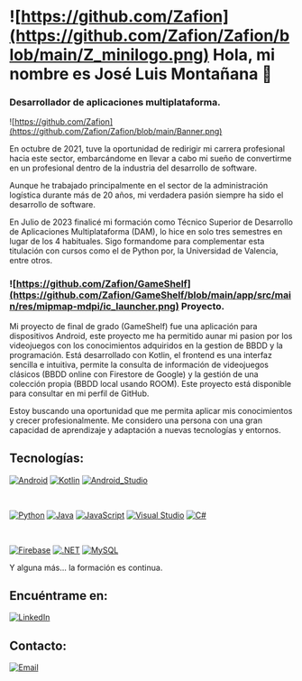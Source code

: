 # ![https://github.com/Zafion](https://github.com/Zafion/Zafion/blob/main/Z_minilogo.png) Hola, mi nombre es José Luis Montañana 👋
### Desarrollador de aplicaciones multiplataforma.

![https://github.com/Zafion](https://github.com/Zafion/Zafion/blob/main/Banner.png)

En octubre de 2021, tuve la oportunidad de redirigir mi carrera profesional hacia este sector, embarcándome en llevar a cabo mi sueño de convertirme en un profesional dentro de la industria del desarrollo de software.

Aunque he trabajado principalmente en el sector de la administración logística durante más de 20 años, mi verdadera pasión siempre ha sido el desarrollo de software.

En Julio de 2023 finalicé mi formación como Técnico Superior de Desarrollo de Aplicaciones Multiplataforma (DAM), lo hice en solo tres semestres en lugar de los 4 habituales. Sigo formandome para complementar esta titulación con cursos como el de Python por, la Universidad de Valencia, entre otros.

### ![https://github.com/Zafion/GameShelf](https://github.com/Zafion/GameShelf/blob/main/app/src/main/res/mipmap-mdpi/ic_launcher.png) Proyecto.

Mi proyecto de final de grado (GameShelf) fue una aplicación para dispositivos Android, este proyecto me ha permitido aunar mi pasion por los videojuegos con los conocimientos adquiridos en la gestion de BBDD y la programación. Está desarrollado con Kotlin, el frontend es una interfaz sencilla e intuitiva, permite la consulta de información de videojuegos clásicos (BBDD online con Firestore de Google) y la gestión de una colección propia (BBDD local usando ROOM).
Este proyecto está disponible para consultar en mi perfil de GitHub.

Estoy buscando una oportunidad que me permita aplicar mis conocimientos y crecer profesionalmente. Me considero una persona con una gran capacidad de aprendizaje y adaptación a nuevas tecnologías y entornos.

## Tecnologías:

[![Android](https://img.shields.io/badge/Android-3DDC84?style=for-the-badge&logo=android&logoColor=white&labelColor=101010)]()
[![Kotlin](https://img.shields.io/badge/Kotlin-0095D5?style=for-the-badge&logo=kotlin&logoColor=white&labelColor=101010)]()
[![Android_Studio](https://img.shields.io/badge/Android_Studio-3DDC84?style=for-the-badge&logo=android-studio&logoColor=white&labelColor=101010)]()

</br>

[![Python](https://img.shields.io/badge/Python-yellow?style=for-the-badge&logo=python&logoColor=white&labelColor=101010)]()
[![Java](https://img.shields.io/badge/Java-007396?style=for-the-badge&logo=java&logoColor=white&labelColor=101010)]()
[![JavaScript](https://img.shields.io/badge/JavaScript-F7DF1E?style=for-the-badge&logo=javascript&logoColor=white&labelColor=101010)]()
[![Visual Studio](https://img.shields.io/badge/Visual%20Studio-5C2D91?style=for-the-badge&logo=visual-studio&logoColor=white&labelColor=101010)]()
[![C#](https://img.shields.io/badge/C%23-239120?style=for-the-badge&logo=c-sharp&logoColor=white&labelColor=101010)]()

</br>

[![Firebase](https://img.shields.io/badge/Firebase-FFCA28?style=for-the-badge&logo=firebase&logoColor=white&labelColor=101010)]()
[![.NET](https://img.shields.io/badge/.NET-512BD4?style=for-the-badge&logo=.net&logoColor=white&labelColor=101010)]()
[![MySQL](https://img.shields.io/badge/MySQL-4479A1?style=for-the-badge&logo=mysql&logoColor=white&labelColor=101010)]()

Y alguna más... la formación es continua. 

## Encuéntrame en:

[![LinkedIn](https://img.shields.io/badge/LinkedIn-Jose_Luis_Montanana_Llopis-0077B5?style=for-the-badge&logo=linkedin&logoColor=white&labelColor=101010)](https://www.linkedin.com/in/jose-luis-monta%C3%B1ana-llopis-116941172/)

## Contacto:

[![Email](https://img.shields.io/badge/Email-email_personal-D14836?style=for-the-badge&logo=gmail&logoColor=white&labelColor=101010)](mailto:zafion@gmail.com)
</br>

<!--
**Zafion/Zafion** is a ✨ _special_ ✨ repository because its `README.md` (this file) appears on your GitHub profile.

Here are some ideas to get you started:

- 🔭 I’m currently working on ...
- 🌱 I’m currently learning ...
- 👯 I’m looking to collaborate on ...
- 🤔 I’m looking for help with ...
- 💬 Ask me about ...
- 📫 How to reach me: ...
- 😄 Pronouns: ...
- ⚡ Fun fact: ...
-->

